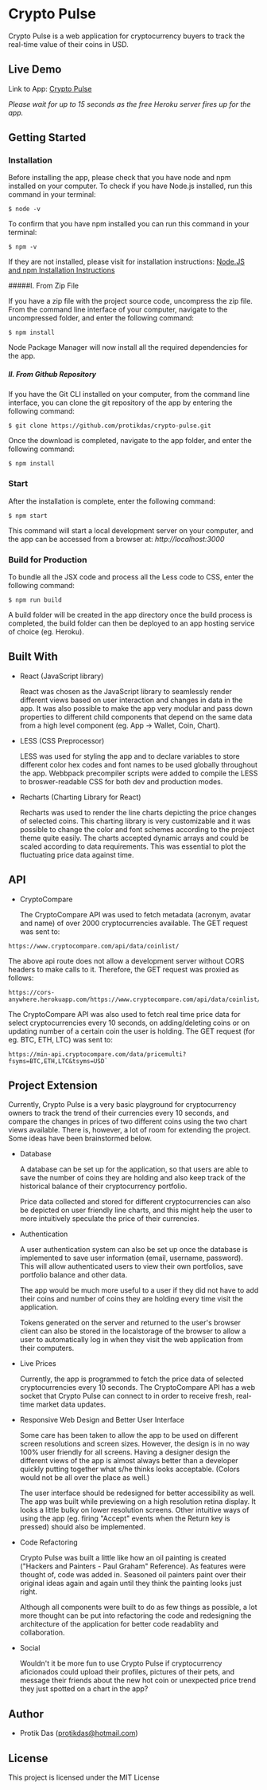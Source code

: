 # Crypto Pulse

Crypto Pulse is a web application for cryptocurrency buyers to track the real-time value of their coins in USD.

## Live Demo

Link to App: [Crypto Pulse](http://cryptopulse.herokuapp.com)

_Please wait for up to 15 seconds as the free Heroku server fires up for the app._


## Getting Started

### Installation

Before installing the app, please check that you have node and npm installed on your computer.
To check if you have Node.js installed, run this command in your terminal:

```
$ node -v
```

To confirm that you have npm installed you can run this command in your terminal:

```
$ npm -v
```

If they are not installed, please visit for installation instructions: [Node.JS and npm Installation Instructions](https://www.npmjs.com/get-npm)



#####I. From Zip File

If you have a zip file with the project source code, uncompress the zip file. From the command line interface of your computer, navigate to the uncompressed folder, and enter the following command:

```
$ npm install
```

Node Package Manager will now install all the required dependencies for the app. 


##### II. From Github Repository
If you have the Git CLI installed on your computer, from the command line interface, you can clone the git repository of the app by entering the following command:

```
$ git clone https://github.com/protikdas/crypto-pulse.git

```
Once the download is completed, navigate to the app folder, and enter the following command:

```
$ npm install
```

### Start
After the installation is complete, enter the following command:

```
$ npm start
```

This command will start a local development server on your computer, and the app can be accessed from a browser at: 
*http://localhost:3000*

### Build for Production

To bundle all the JSX code and process all the Less code to CSS, enter the following command:

```
$ npm run build
```

A build folder will be created in the app directory once the build process is completed, the build folder can then be deployed to an app hosting service of choice (eg. Heroku).

## Built With

- React (JavaScript library)
  
  React was chosen as the JavaScript library to seamlessly render different views based on user interaction and changes in data in the app. It was also possible to make the app very modular and pass down properties to different child components that depend on the same data from a high level component (eg. App -> Wallet, Coin, Chart).
  
- LESS (CSS Preprocessor)

  LESS was used for styling the app and to declare variables to store different color hex codes and font names to be used globally throughout the app. Webbpack precompiler scripts were added to compile the LESS to broswer-readable CSS for both dev and production modes.
  
- Recharts (Charting Library for React)

	Recharts was used to render the line charts depicting the price changes of selected coins. This charting library is very customizable and it was possible to change the color and font schemes according to the project theme quite easily. The charts accepted dynamic arrays and could be scaled according to data requirements. This was essential to plot the fluctuating price data against time.
  
## API
- CryptoCompare

	The CryptoCompare API was used to fetch metadata (acronym, avatar and name) of over 2000 cryptocurrencies available. The GET request was sent to:
	
```
https://www.cryptocompare.com/api/data/coinlist/
```
The above api route does not allow a development server without CORS headers to make calls to it. Therefore, the GET request was proxied as follows:

```
https://cors-anywhere.herokuapp.com/https://www.cryptocompare.com/api/data/coinlist/
```
	
The CryptoCompare API was also used to fetch real time price data for select cryptocurrencies every 10 seconds, on adding/deleting coins or on updating number of a certain coin the user is holding. The GET request (for eg. BTC, ETH, LTC) was sent to:
	
```
https://min-api.cryptocompare.com/data/pricemulti?fsyms=BTC,ETH,LTC&tsyms=USD`
```
	
## Project Extension
Currently, Crypto Pulse is a very basic playground for cryptocurrency owners to track the trend of their currencies every 10 seconds, and compare the changes in prices of two different coins using the two chart views available. There is, however, a lot of room for extending the project. Some ideas have been brainstormed below.

- Database

	A database can be set up for the application, so that users are able to save the number of coins they are holding and also keep track of the historical balance of their cryptocurrency portfolio. 
	
	Price data collected and stored for different cryptocurrencies can also be depicted on user friendly line charts, and this might help the user to more intuitively speculate the price of their currencies.

- Authentication

	A user authentication system can also be set up once the database is implemented to save user information (email, username, password). This will allow authenticated users to view their own portfolios, save portfolio balance and other data. 
	
	The app would be much more useful to a user if they did not have to add their coins and number of coins they are holding every time visit the application.
	
	Tokens generated on the server and returned to the user's browser client can also be stored in the localstorage of the browser to allow a user to automatically log in when they visit the web application from their computers.
	
- Live Prices
	
	Currently, the app is programmed to fetch the price data of selected cryptocurrencies every 10 seconds. The CryptoCompare API has a web socket that Crypto Pulse can connect to in order to receive fresh, real-time market data updates.
	
- Responsive Web Design and Better User Interface

	Some care has been taken to allow the app to be used on different screen resolutions and screen sizes. However, the design is in no way 100% user friendly for all screens. Having a designer design the different views of the app is almost always better than a developer quickly putting together what s/he thinks looks acceptable. (Colors would not be all over the place as well.)

	The user interface should be redesigned for better accessibility as well. The app was built while previewing on a high resolution retina display. It looks a little bulky on lower resolution screens. Other intuitive ways of using the app (eg. firing "Accept" events when the Return key is pressed) should also be implemented.

- Code Refactoring

	Crypto Pulse was built a little like how an oil painting is created ("Hackers and Painters - Paul Graham" Reference). As features were thought of, code was added in. Seasoned oil painters paint over their original ideas again and again until they think the painting looks just right. 
	
	Although all components were built to do as few things as possible, a lot more thought can be put into refactoring the code and redesigning the architecture of the application for better code readablity and collaboration.
	
- Social

	Wouldn't it be more fun to use Crypto Pulse if cryptocurrency aficionados could upload their profiles, pictures of their pets, and message their friends about the new hot coin or unexpected price trend they just spotted on a chart in the app?

## Author

- Protik Das (protikdas@hotmail.com)

## License
This project is licensed under the MIT License

